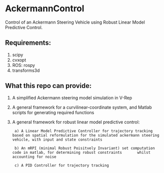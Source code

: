 # AckermannControl
Control of an Ackermann Steering Vehicle using Robust Linear Model Predictive Control.

## Requirements:
1. scipy
2. cvxopt
3. ROS: rospy
4. transforms3d

## What this repo can provide:
1. A simplified Ackermann steering model simulation in V-Rep
2. A general framework for a curvilinear-coordinate system, and Matlab scripts for generating required functions
3. A general framework for robust linear model predictive control:

        a) A Linear Model Predictive Controller for trajectory tracking based on spatial reformulation for the simulated ackermann steering vehicle, with input and state constraints
  
        b) An mRPI (minimal Robust Poisitvely Invariant) set computation code in matlab, for determining robust constraints       whilst accounting for noise
  
        c) A PID Controller for trajectory tracking
